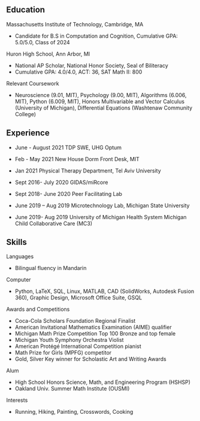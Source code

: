 ## Education

Massachusetts Institute of Technology, Cambridge, MA

* Candidate for B.S in Computation and Cognition, Cumulative GPA: 5.0/5.0, Class of 2024

Huron High School, Ann Arbor, MI

* National AP Scholar, National Honor Society, Seal of Biliteracy
* Cumulative GPA: 4.0/4.0, ACT: 36, SAT Math II: 800

Relevant Coursework

* Neuroscience (9.01, MIT), Psychology (9.00, MIT), Algorithms (6.006, MIT), Python (6.009, MIT), Honors Multivariable and Vector Calculus (University of Michigan), Differential Equations (Washtenaw Community College)

## Experience

* June - August 2021
TDP SWE, UHG Optum

* Feb - May 2021
New House Dorm Front Desk, MIT

* Jan 2021
Physical Therapy Department, Tel Aviv University

* Sept 2016- July 2020
GIDAS/miRcore

* Sept 2018- June 2020
Peer Facilitating Lab   

* June 2019 – Aug 2019
Microtechnology Lab, Michigan State University

* June 2019- Aug 2019
University of Michigan Health System Michigan Child Collaborative Care (MC3)        

## Skills

Languages

* Bilingual fluency in Mandarin

Computer

* Python, LaTeX, SQL, Linux, MATLAB, CAD (SolidWorks, Autodesk Fusion 360), Graphic Design, Microsoft Office Suite, GSQL

Awards and Competitions

* Coca-Cola Scholars Foundation Regional Finalist
* American Invitational Mathematics Examination (AIME) qualifier
* Michigan Math Prize Competition Top 100 Bronze and top female
* Michigan Youth Symphony Orchestra Violist
* American Protégé International Competition pianist
* Math Prize for Girls (MPFG) competitor
* Gold, Silver Key winner for Scholastic Art and Writing Awards

Alum

* High School Honors Science, Math, and Engineering Program (HSHSP)
* Oakland Univ. Summer Math Institute (OUSMI)

Interests 

* Running, Hiking, Painting, Crosswords, Cooking
